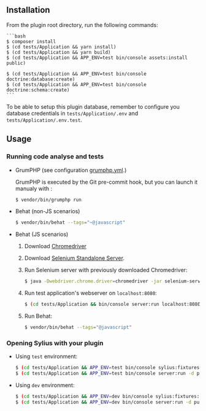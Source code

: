 ## Installation

From the plugin root directory, run the following commands:

    ```bash
    $ composer install
    $ (cd tests/Application && yarn install)
    $ (cd tests/Application && yarn build)
    $ (cd tests/Application && APP_ENV=test bin/console assets:install public)
    
    $ (cd tests/Application && APP_ENV=test bin/console doctrine:database:create)
    $ (cd tests/Application && APP_ENV=test bin/console doctrine:schema:create)
    ```

To be able to setup this plugin database, remember to configure you database credentials 
in `tests/Application/.env` and `tests/Application/.env.test`.

## Usage

### Running code analyse and tests

  - GrumPHP (see configuration [grumphp.yml](grumphp.yml).)
  
    GrumPHP is executed by the Git pre-commit hook, but you can launch it manualy with :
    ```bash
    $ vendor/bin/grumphp run
    ```

  - Behat (non-JS scenarios)

    ```bash
    $ vendor/bin/behat --tags="~@javascript"
    ```

  - Behat (JS scenarios)
 
    1. Download [Chromedriver](https://sites.google.com/a/chromium.org/chromedriver/)
    
    2. Download [Selenium Standalone Server](https://www.seleniumhq.org/download/).
    
    2. Run Selenium server with previously downloaded Chromedriver:
    
        ```bash
        $ java -Dwebdriver.chrome.driver=chromedriver -jar selenium-server-standalone.jar
        ```
        
    3. Run test application's webserver on `localhost:8080`:
    
        ```bash
        $ (cd tests/Application && bin/console server:run localhost:8080 -d public -e test)
        ```
    
    4. Run Behat:
    
        ```bash
        $ vendor/bin/behat --tags="@javascript"
        ```

### Opening Sylius with your plugin

- Using `test` environment:

    ```bash
    $ (cd tests/Application && APP_ENV=test bin/console sylius:fixtures:load)
    $ (cd tests/Application && APP_ENV=test bin/console server:run -d public)
    ```
    
- Using `dev` environment:

    ```bash
    $ (cd tests/Application && APP_ENV=dev bin/console sylius:fixtures:load)
    $ (cd tests/Application && APP_ENV=dev bin/console server:run -d public)
    ```
